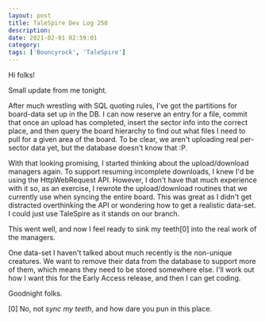 ```yaml
---
layout: post
title: TaleSpire Dev Log 258
description:
date: 2021-02-01 02:59:01
category:
tags: ['Bouncyrock', 'TaleSpire']
---
```


Hi folks!

Small update from me tonight. 

After much wrestling with SQL quoting rules, I've got the partitions for board-data set up in the DB. I can now reserve an entry for a file, commit that once an upload has completed, insert the sector info into the correct place, and then query the board hierarchy to find out what files I need to pull for a given area of the board. To be clear, we aren't uploading real per-sector data yet, but the database doesn't know that :P.

With that looking promising, I started thinking about the upload/download managers again. To support resuming incomplete downloads, I knew I'd be using the HttpWebRequest API. However, I don't have that much experience with it so, as an exercise, I rewrote the upload/download routines that we currently use when syncing the entire board. This was great as I didn't get distracted overthinking the API or wondering how to get a realistic data-set. I could just use TaleSpire as it stands on our branch.

This went well, and now I feel ready to sink my teeth[0] into the real work of the managers.

One data-set I haven't talked about much recently is the non-unique creatures. We want to remove their data from the database to support more of them, which means they need to be stored somewhere else. I'll work out how I want this for the Early Access release, and then I can get coding.

Goodnight folks.


[0] No, not *sync my teeth*, and how dare you pun in this place.
